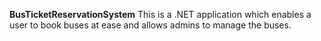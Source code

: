 **BusTicketReservationSystem**
This is a .NET application which enables a user to book buses at ease and allows admins to manage the buses.

